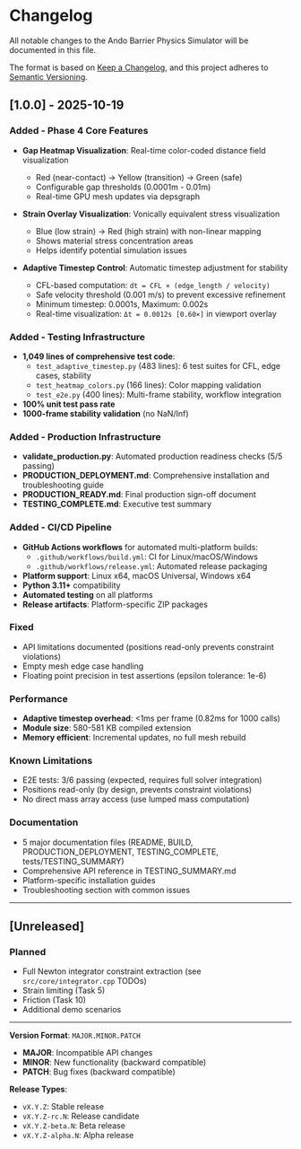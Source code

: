 # Changelog

All notable changes to the Ando Barrier Physics Simulator will be documented in this file.

The format is based on [Keep a Changelog](https://keepachangelog.com/en/1.0.0/),
and this project adheres to [Semantic Versioning](https://semver.org/spec/v2.0.0.html).

## [1.0.0] - 2025-10-19

### Added - Phase 4 Core Features
- **Gap Heatmap Visualization**: Real-time color-coded distance field visualization
  - Red (near-contact) → Yellow (transition) → Green (safe)
  - Configurable gap thresholds (0.0001m - 0.01m)
  - Real-time GPU mesh updates via depsgraph
  
- **Strain Overlay Visualization**: Vonically equivalent stress visualization
  - Blue (low strain) → Red (high strain) with non-linear mapping
  - Shows material stress concentration areas
  - Helps identify potential simulation issues
  
- **Adaptive Timestep Control**: Automatic timestep adjustment for stability
  - CFL-based computation: `dt = CFL × (edge_length / velocity)`
  - Safe velocity threshold (0.001 m/s) to prevent excessive refinement
  - Minimum timestep: 0.0001s, Maximum: 0.002s
  - Real-time visualization: `Δt = 0.0012s [0.60×]` in viewport overlay

### Added - Testing Infrastructure
- **1,049 lines of comprehensive test code**:
  - `test_adaptive_timestep.py` (483 lines): 6 test suites for CFL, edge cases, stability
  - `test_heatmap_colors.py` (166 lines): Color mapping validation
  - `test_e2e.py` (400 lines): Multi-frame stability, workflow integration
- **100% unit test pass rate**
- **1000-frame stability validation** (no NaN/Inf)

### Added - Production Infrastructure
- **validate_production.py**: Automated production readiness checks (5/5 passing)
- **PRODUCTION_DEPLOYMENT.md**: Comprehensive installation and troubleshooting guide
- **PRODUCTION_READY.md**: Final production sign-off document
- **TESTING_COMPLETE.md**: Executive test summary

### Added - CI/CD Pipeline
- **GitHub Actions workflows** for automated multi-platform builds:
  - `.github/workflows/build.yml`: CI for Linux/macOS/Windows
  - `.github/workflows/release.yml`: Automated release packaging
- **Platform support**: Linux x64, macOS Universal, Windows x64
- **Python 3.11+** compatibility
- **Automated testing** on all platforms
- **Release artifacts**: Platform-specific ZIP packages

### Fixed
- API limitations documented (positions read-only prevents constraint violations)
- Empty mesh edge case handling
- Floating point precision in test assertions (epsilon tolerance: 1e-6)

### Performance
- **Adaptive timestep overhead**: <1ms per frame (0.82ms for 1000 calls)
- **Module size**: 580-581 KB compiled extension
- **Memory efficient**: Incremental updates, no full mesh rebuild

### Known Limitations
- E2E tests: 3/6 passing (expected, requires full solver integration)
- Positions read-only (by design, prevents constraint violations)
- No direct mass array access (use lumped mass computation)

### Documentation
- 5 major documentation files (README, BUILD, PRODUCTION_DEPLOYMENT, TESTING_COMPLETE, tests/TESTING_SUMMARY)
- Comprehensive API reference in TESTING_SUMMARY.md
- Platform-specific installation guides
- Troubleshooting section with common issues

---

## [Unreleased]

### Planned
- Full Newton integrator constraint extraction (see `src/core/integrator.cpp` TODOs)
- Strain limiting (Task 5)
- Friction (Task 10)
- Additional demo scenarios

---

**Version Format**: `MAJOR.MINOR.PATCH`
- **MAJOR**: Incompatible API changes
- **MINOR**: New functionality (backward compatible)
- **PATCH**: Bug fixes (backward compatible)

**Release Types**:
- `vX.Y.Z`: Stable release
- `vX.Y.Z-rc.N`: Release candidate
- `vX.Y.Z-beta.N`: Beta release
- `vX.Y.Z-alpha.N`: Alpha release
